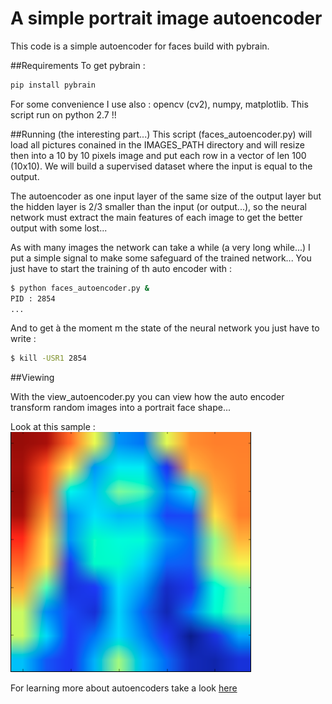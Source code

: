 # A simple portrait image autoencoder
This code is a simple autoencoder for faces build with pybrain.

##Requirements
To get pybrain : 
```bash
pip install pybrain
```

For some convenience I use also : opencv (cv2), numpy, matplotlib.
This script run on python 2.7 !!

##Running (the interesting part...)
This script (faces_autoencoder.py) will load all pictures conained in the IMAGES_PATH directory and 
will resize then into a 10 by 10 pixels image and put each row in a vector of len 100 (10x10).
We will build a supervised dataset where the input is equal to the output.

The autoencoder as one input layer of the same size of the output layer but the hidden layer 
is 2/3 smaller than the input (or output...), so the neural network must extract the main
features of each image to get the better output with some lost...

As with many images the network can take a while (a very long while...) I put a simple signal
to make some safeguard of the trained network...
You just have to start the training of th auto encoder with :
```bash
$ python faces_autoencoder.py &
PID : 2854
...
```
And to get à the moment m the state of the neural network you just have to write :
```bash
$ kill -USR1 2854
```

##Viewing

With the view_autoencoder.py you can view how the auto encoder transform random
images into a portrait face shape...

Look at this sample :
![sample female generation](sample.png "Sample female portrait generation")

For learning more about autoencoders take a look [here](https://en.wikipedia.org/wiki/Autoencoder)
